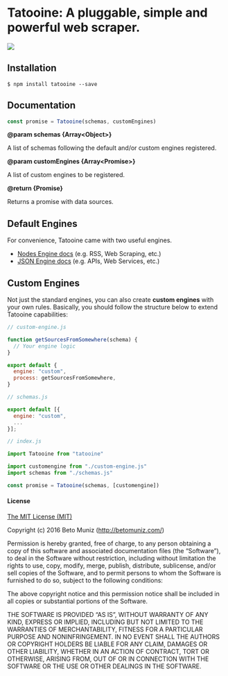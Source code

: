 # Tatooine: A pluggable, simple and powerful web scraper.

<!-- [![Dependency Status](https://dependencyci.com/github/obetomuniz/tatooine/badge)](https://dependencyci.com/github/obetomuniz/tatooine)
[![Build Status](https://travis-ci.org/obetomuniz/tatooine.svg?branch=master)](https://travis-ci.org/obetomuniz/tatooine)
[![Coverage Status](https://coveralls.io/repos/github/obetomuniz/tatooine/badge.svg?branch=master)](https://coveralls.io/github/obetomuniz/tatooine?branch=master) -->

<img src="https://cloud.githubusercontent.com/assets/1680157/17003290/a47ea06a-4ea5-11e6-8fc0-c36988534226.png" />

## Installation

```ssh
$ npm install tatooine --save
```

## Documentation

```js
const promise = Tatooine(schemas, customEngines)
```

**@param schemas {Array\<Object\>}**

A list of schemas following the default and/or custom engines registered.

**@param customEngines {Array\<Promise\>}**

A list of custom engines to be registered.

**@return {Promise}**

Returns a promise with data sources.

## Default Engines

For convenience, Tatooine came with two useful engines.

- [Nodes Engine docs](https://github.com/obetomuniz/tatooine/tree/master/examples/nodes) (e.g. RSS, Web Scraping, etc.)
- [JSON Engine docs](https://github.com/obetomuniz/tatooine/tree/master/examples/json) (e.g. APIs, Web Services, etc.)

## Custom Engines

Not just the standard engines, you can also create **custom engines** with your own rules. Basically, you should follow the structure below to extend Tatooine capabilities:

```js
// custom-engine.js

function getSourcesFromSomewhere(schema) {
  // Your engine logic
}

export default {
  engine: "custom",
  process: getSourcesFromSomewhere,
}
```

```js
// schemas.js

export default [{
  engine: "custom",
  ...
}];
```

```js
// index.js

import Tatooine from "tatooine"

import customengine from "./custom-engine.js"
import schemas from "./schemas.js"

const promise = Tatooine(schemas, [customengine])
```

#### License

[The MIT License (MIT)](https://betomuniz.mit-license.org/)

Copyright (c) 2016 Beto Muniz (http://betomuniz.com/)

Permission is hereby granted, free of charge, to any person obtaining a copy of this software and associated documentation files (the “Software”), to deal in the Software without restriction, including without limitation the rights to use, copy, modify, merge, publish, distribute, sublicense, and/or sell copies of the Software, and to permit persons to whom the Software is furnished to do so, subject to the following conditions:

The above copyright notice and this permission notice shall be included in all copies or substantial portions of the Software.

THE SOFTWARE IS PROVIDED “AS IS”, WITHOUT WARRANTY OF ANY KIND, EXPRESS OR IMPLIED, INCLUDING BUT NOT LIMITED TO THE WARRANTIES OF MERCHANTABILITY, FITNESS FOR A PARTICULAR PURPOSE AND NONINFRINGEMENT. IN NO EVENT SHALL THE AUTHORS OR COPYRIGHT HOLDERS BE LIABLE FOR ANY CLAIM, DAMAGES OR OTHER LIABILITY, WHETHER IN AN ACTION OF CONTRACT, TORT OR OTHERWISE, ARISING FROM, OUT OF OR IN CONNECTION WITH THE SOFTWARE OR THE USE OR OTHER DEALINGS IN THE SOFTWARE.
